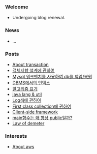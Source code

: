 ### Welcome  
- Undergoing blog renewal.

### News  
- ...  

### Posts  
- [About transaction](/db/transaction.md)  
- [객체지향 설계에 관하여](/object/객체지향설계.md)  
- [Mysql 워크벤치를 사용하여 db를 백업/복원](/db/backUp.md)  
- [DBMS에서의 인덱스](/db/SQL인덱스.md)  
- [알고리즘 표기](/lang/evaluateAlgorithm.md)  
- [java lang & util](/lang/package.md)  
- [Log4j에 관하여](/lang/log4j.md)  
- [First class collection에 관하여](/thoughtWorksAnthology/firstCalssCollection.md)  
- [Client-side framework](/vue/routing.md)  
- [main함수는 왜 항상 public일까?](/lang/main_function.md)  
- [Law of demeter](/lang/law_of_demeter.md)  

### Interests  
- [About aws](/aws/index.md)  

